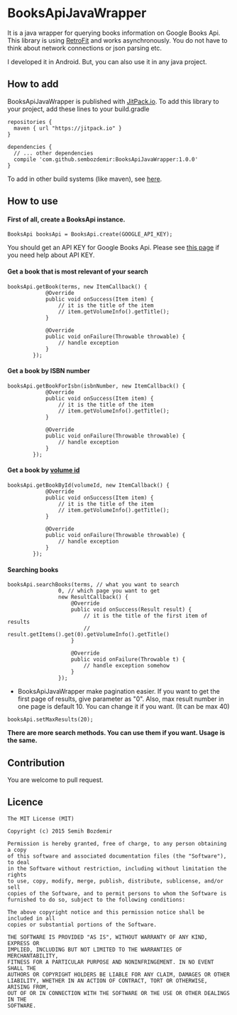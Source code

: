 # BooksApiJavaWrapper
It is a java wrapper for querying books information on Google Books Api.
This library is using [RetroFit](http://square.github.io/retrofit/) and works asynchronously. You do not have to think about network connections or json parsing etc.

I developed it in Android. But, you can also use it in any java project.


## How to add
BooksApiJavaWrapper is published with [JitPack.io](https://jitpack.io).
To add this library to your project, add these lines to your build.gradle

```
repositories {
  maven { url "https://jitpack.io" }
}

dependencies {
  // ... other dependencies
  compile 'com.github.sembozdemir:BooksApiJavaWrapper:1.0.0'
}
```
To add in other build systems (like maven), see [here](https://jitpack.io/#sembozdemir/BooksApiJavaWrapper/1.0.0).

## How to use

#### First of all, create a BooksApi instance.
```
BooksApi booksApi = BooksApi.create(GOOGLE_API_KEY);
```
You should get an API KEY for Google Books Api. Please see [this page](https://developers.google.com/books/docs/v1/using#auth) if you need help about API KEY.

#### Get a book that is most relevant of your search
```
booksApi.getBook(terms, new ItemCallback() {
            @Override
            public void onSuccess(Item item) {
                // it is the title of the item
                // item.getVolumeInfo().getTitle();
            }

            @Override
            public void onFailure(Throwable throwable) {
                // handle exception
            }
        });
```

#### Get a book by ISBN number
```
booksApi.getBookForIsbn(isbnNumber, new ItemCallback() {
            @Override
            public void onSuccess(Item item) {
                // it is the title of the item
                // item.getVolumeInfo().getTitle();
            }

            @Override
            public void onFailure(Throwable throwable) {
                // handle exception
            }
        });
```

#### Get a book by [volume id](https://developers.google.com/books/docs/v1/using#ids)
```
booksApi.getBookById(volumeId, new ItemCallback() {
            @Override
            public void onSuccess(Item item) {
                // it is the title of the item
                // item.getVolumeInfo().getTitle();
            }

            @Override
            public void onFailure(Throwable throwable) {
                // handle exception
            }
        });
```

#### Searching books
```
booksApi.searchBooks(terms, // what you want to search
                0, // which page you want to get
                new ResultCallback() {
                    @Override
                    public void onSuccess(Result result) {
                        // it is the title of the first item of results
                        // result.getItems().get(0).getVolumeInfo().getTitle()
                    }

                    @Override
                    public void onFailure(Throwable t) {
                        // handle exception somehow
                    }
                });
```

- BooksApiJavaWrapper make pagination easier. If you want to get the first page of results, give parameter as "0". 
Also, max result number in one page is default 10. You can change it if you want. (It can be max 40)
```
booksApi.setMaxResults(20);
```

**There are more search methods. You can use them if you want. Usage is the same.**

## Contribution

You are welcome to pull request.

## Licence
```
The MIT License (MIT)

Copyright (c) 2015 Semih Bozdemir

Permission is hereby granted, free of charge, to any person obtaining a copy
of this software and associated documentation files (the "Software"), to deal
in the Software without restriction, including without limitation the rights
to use, copy, modify, merge, publish, distribute, sublicense, and/or sell
copies of the Software, and to permit persons to whom the Software is
furnished to do so, subject to the following conditions:

The above copyright notice and this permission notice shall be included in all
copies or substantial portions of the Software.

THE SOFTWARE IS PROVIDED "AS IS", WITHOUT WARRANTY OF ANY KIND, EXPRESS OR
IMPLIED, INCLUDING BUT NOT LIMITED TO THE WARRANTIES OF MERCHANTABILITY,
FITNESS FOR A PARTICULAR PURPOSE AND NONINFRINGEMENT. IN NO EVENT SHALL THE
AUTHORS OR COPYRIGHT HOLDERS BE LIABLE FOR ANY CLAIM, DAMAGES OR OTHER
LIABILITY, WHETHER IN AN ACTION OF CONTRACT, TORT OR OTHERWISE, ARISING FROM,
OUT OF OR IN CONNECTION WITH THE SOFTWARE OR THE USE OR OTHER DEALINGS IN THE
SOFTWARE.
```


